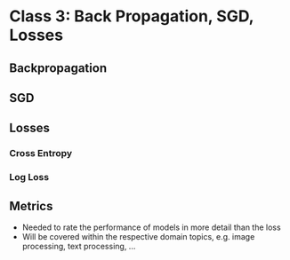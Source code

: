 # Class 3: Back Propagation, SGD, Losses

## Backpropagation

## SGD

## Losses

### Cross Entropy

### Log Loss

## Metrics

* Needed to rate the performance of models in more detail than the loss
* Will be covered within the respective domain topics, e.g. image processing, text processing, ...